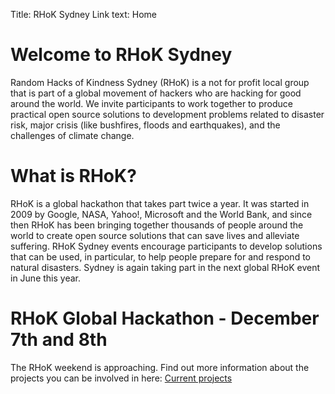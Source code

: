 Title: RHoK Sydney
Link text: Home

# Welcome to RHoK Sydney

Random Hacks of Kindness Sydney (RHoK) is a not for profit local group that is part of a global movement of hackers who are hacking for good around the world.  We invite participants to work together to produce practical open source solutions to development problems related to disaster risk, major crisis (like bushfires, floods and earthquakes), and the challenges of climate change.  

# What is RHoK?

RHoK is a global hackathon that takes part twice a year.  It was started in 2009 by Google, NASA, Yahoo!, Microsoft and the World Bank, and since then RHoK has been bringing together thousands of people around the world to create open source solutions that can save lives and alleviate suffering. 
RHoK Sydney events encourage participants to develop solutions that can be used, in particular, to help people prepare for and respond to natural disasters.
Sydney is again taking part in the next global RHoK event in June this year.   

# RHoK Global Hackathon - December 7th and 8th
The RHoK weekend is approaching.  Find out more information about the projects you can be involved in here: [Current projects](/problems)

